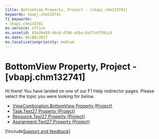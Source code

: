 ```yaml
---
title: BottomView Property, Project - [vbapj.chm132741]
keywords: vbapj.chm132741
f1_keywords:
- vbapj.chm132741
ms.service: office
ms.assetid: 83a26e59-44c8-47b8-a5ba-0a77c6f591c9
ms.date: 06/08/2017
ms.localizationpriority: medium
---
```



# BottomView Property, Project - [vbapj.chm132741]

Hi there! You have landed on one of our F1 Help redirector pages. Please select the topic you were looking for below.

- [ViewCombination.BottomView Property (Project)](https://msdn.microsoft.com/library/f0888ba4-f875-37e4-4842-a62efd6f65e3%28Office.15%29.aspx)
- [Task.Text27 Property (Project)](https://msdn.microsoft.com/library/a23c165f-de95-2ad6-8783-b4aea4708fc6%28Office.15%29.aspx)
- [Resource.Text27 Property (Project)](https://msdn.microsoft.com/library/d39f612b-002b-8371-ab09-cec207302af8%28Office.15%29.aspx)
- [Assignment.Text27 Property (Project)](https://msdn.microsoft.com/library/f8c5d733-7a20-979e-7494-e35f52ae6ece%28Office.15%29.aspx)

[!include[Support and feedback](~/includes/feedback-boilerplate.md)]